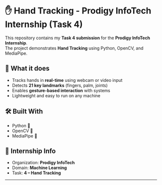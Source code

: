 # ✋ Hand Tracking - Prodigy InfoTech Internship (Task 4)

This repository contains my **Task 4 submission** for the **Prodigy InfoTech Internship**.  
The project demonstrates **Hand Tracking** using Python, OpenCV, and MediaPipe.  

## 🚀 What it does
- Tracks hands in **real-time** using webcam or video input  
- Detects **21 key landmarks** (fingers, palm, joints)  
- Enables **gesture-based interaction** with systems  
- Lightweight and easy to run on any machine  

## 🛠️ Built With
- Python 🐍  
- OpenCV 🎥  
- MediaPipe 🤖  

## 🌟 Internship Info
- Organization: **Prodigy InfoTech**  
- Domain: **Machine Learning**  
- Task: **4 – Hand Tracking**  

---
